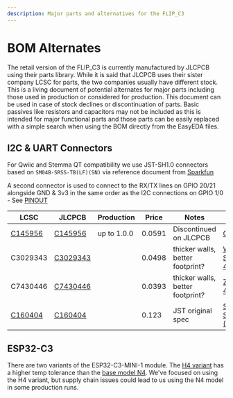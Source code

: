 ```yaml
---
description: Major parts and alternatives for the FLIP_C3
---
```


# BOM Alternates

The retail version of the FLIP\_C3 is currently manufactured by JLCPCB using their parts library. While it is said that JLCPCB uses their sister company LCSC for parts, the two companies usually have different stock. This is a living document of potential alternates for major parts including those used in production or considered for production. This document can be used in case of stock declines or discontinuation of parts. Basic passives like resistors and capacitors may not be included as this is intended for major functional parts and those parts can be easily replaced with a simple search when using the BOM directly from the EasyEDA files.

## I2C & UART Connectors

For Qwiic and Stemma QT compatibility we use JST-SH1.0 connectors based on `SM04B-SRSS-TB(LF)(SN)` via reference document from [Sparkfun](https://www.sparkfun.com/qwiic#faqs)&#x20;

A second connector is used to connect to the RX/TX lines on GPIO 20/21 alongside GND & 3v3 in the same order as the I2C connections on GPIO 1/0 - See [PINOUT](./#pinout)

<table><thead><tr><th width="130">LCSC</th><th width="118">JLCPCB</th><th width="111">Production</th><th width="91" data-type="number">Price</th><th width="255">Notes</th><th data-type="files">Datasheet</th></tr></thead><tbody><tr><td><a href="https://www.lcsc.com/product-detail/Wire-To-Board-Wire-To-Wire-Connector_BOOMELE-Boom-Precision-Elec-C145956_C145956.html">C145956</a></td><td><a href="https://jlcpcb.com/partdetail/boomele_boom_Precision_elec-C145956/C145956">C145956</a></td><td>up to 1.0.0</td><td>0.0591</td><td>Discontinued on JLCPCB</td><td><a href="../../.gitbook/assets/C145956.pdf">C145956.pdf</a></td></tr><tr><td>C3029343</td><td><a href="https://jlcpcb.com/partdetail/Xunpu-WAFER_SH1_04PWB/C3029343">C3029343</a></td><td></td><td>0.0498</td><td>thicker walls, better footprint?</td><td><a href="../../.gitbook/assets/WAFER-SH1.0-4PWB.pdf">WAFER-SH1.0-4PWB.pdf</a></td></tr><tr><td>C7430446</td><td><a href="https://jlcpcb.com/partdetail/Megastar-ZX_SH1_04PWT/C7430446">C7430446</a></td><td></td><td>0.0393</td><td>thicker walls, better footprint?</td><td><a href="../../.gitbook/assets/ZX-SH1.0-4PWT (1).pdf">ZX-SH1.0-4PWT (1).pdf</a></td></tr><tr><td><a href="https://www.lcsc.com/product-detail/Wire-To-Board-Wire-To-Wire-Connector_JST-SM04B-SRSS-TB-LF-SN_C160404.html">C160404</a></td><td><a href="https://jlcpcb.com/partdetail/Jst-SM04B_SRSS_TB_LF_SN/C160404">C160404</a></td><td></td><td>0.123</td><td>JST original spec</td><td><a href="../../.gitbook/assets/SM04B-SRSS-TB(LF)(SN).pdf">SM04B-SRSS-TB(LF)(SN).pdf</a></td></tr></tbody></table>

## ESP32-C3

There are two variants of the ESP32-C3-MINI-1 module. The [H4 variant](https://jlcpcb.com/partdetail/EspressifSystems-ESP32\_C3\_MINI\_1H4/C2934569) has a higher temp tolerance than the [base model N4](https://jlcpcb.com/partdetail/EspressifSystems-ESP32\_C3\_MINI\_1N4/C2838502). We've focused on using the H4 variant, but supply chain issues could lead to us using the N4 model in some production runs.&#x20;
